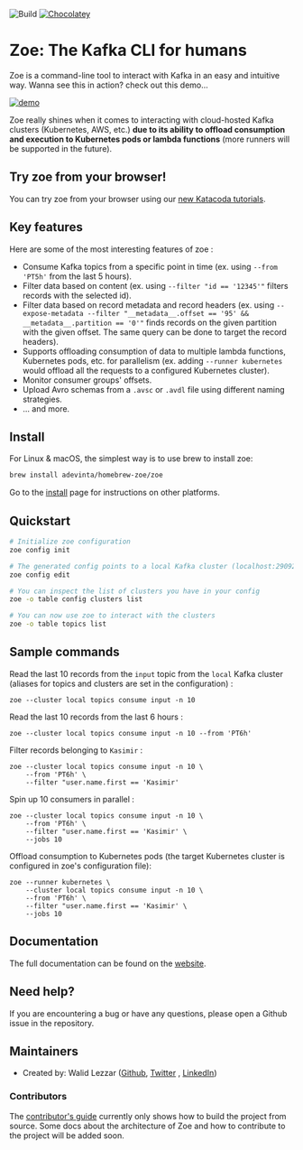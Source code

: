 ![Build](https://github.com/adevinta/zoe/workflows/Build%20test/badge.svg)
[![Chocolatey](https://img.shields.io/chocolatey/v/zoe.svg)](https://chocolatey.org/packages/zoe)

# Zoe: The Kafka CLI for humans

Zoe is a command-line tool to interact with Kafka in an easy and intuitive way. Wanna see this in action? check out this
demo...

[![demo](https://asciinema.org/a/vSDNcUUaMMBkWxCSDD8u3s0No.svg)](https://asciinema.org/a/vSDNcUUaMMBkWxCSDD8u3s0No?speed=2.5&rows=35)

Zoe really shines when it comes to interacting with cloud-hosted Kafka clusters (Kubernetes, AWS, etc.) **due to its
ability to offload consumption and execution to Kubernetes pods or lambda functions** (more runners will be supported in
the future).

## Try zoe from your browser!

You can try zoe from your browser using our [new Katacoda tutorials](https://www.katacoda.com/wlezzar/courses/zoe).

## Key features

Here are some of the most interesting features of zoe :

- Consume Kafka topics from a specific point in time (ex. using `--from 'PT5h'` from the last 5 hours).
- Filter data based on content (ex. using `--filter "id == '12345'"` filters records with the selected id).
- Filter data based on record metadata and record headers (ex.
  using `--expose-metadata --filter "__metadata__.offset == '95' && __metadata__.partition == '0'"` finds records on the
  given partition with the given offset. The same query can be done to target the record headers).
- Supports offloading consumption of data to multiple lambda functions, Kubernetes pods, etc. for parallelism (ex.
  adding `--runner kubernetes` would offload all the requests to a configured Kubernetes cluster).
- Monitor consumer groups' offsets.
- Upload Avro schemas from a `.avsc` or `.avdl` file using different naming strategies.
- ... and more.

## Install

For Linux & macOS, the simplest way is to use brew to install zoe:

```bash
brew install adevinta/homebrew-zoe/zoe
```

Go to the [install](docs/install/overview.md) page for instructions on other platforms.

## Quickstart

```bash
# Initialize zoe configuration
zoe config init

# The generated config points to a local Kafka cluster (localhost:29092). You can edit it using the following command
zoe config edit

# You can inspect the list of clusters you have in your config
zoe -o table config clusters list

# You can now use zoe to interact with the clusters
zoe -o table topics list
```

## Sample commands

Read the last 10 records from the `input` topic from the `local` Kafka cluster (aliases for topics and clusters are set
in the configuration) :

```
zoe --cluster local topics consume input -n 10 
```

Read the last 10 records from the last 6 hours :

```
zoe --cluster local topics consume input -n 10 --from 'PT6h'
```

Filter records belonging to `Kasimir` :

```
zoe --cluster local topics consume input -n 10 \
    --from 'PT6h' \
    --filter "user.name.first == 'Kasimir'
```

Spin up 10 consumers in parallel :

```
zoe --cluster local topics consume input -n 10 \
    --from 'PT6h' \
    --filter "user.name.first == 'Kasimir' \
    --jobs 10
```

Offload consumption to Kubernetes pods (the target Kubernetes cluster is configured in zoe's configuration file):

```
zoe --runner kubernetes \
    --cluster local topics consume input -n 10 \
    --from 'PT6h' \
    --filter "user.name.first == 'Kasimir' \
    --jobs 10
```

## Documentation

The full documentation can be found on the [website](https://adevinta.github.io/zoe).

## Need help?

If you are encountering a bug or have any questions, please open a Github issue in the repository.

## Maintainers

- Created by: Walid Lezzar ([Github](https://github.com/wlezzar), [Twitter](https://twitter.com/walezz)
  , [LinkedIn](https://www.linkedin.com/in/walid-lezzar/))

### Contributors

The [contributor's guide](docs/contributing/README.md) currently only shows how to build the project from source. Some
docs about the architecture of Zoe and how to contribute to the project will be added soon. 
